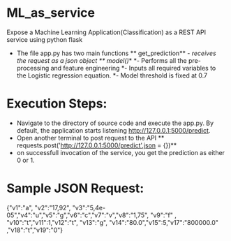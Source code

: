 # ML_as_service
Expose a Machine Learning Application(Classification) as a REST API service using python flask

* The file app.py has two main functions
** get_prediction**
*- receives the request as a json object
** model()**
*- Performs all the pre-processing and feature engineering 
*- Inputs all required variables to the Logistic regression equation.
*- Model threshold is fixed at 0.7

# Execution Steps:
* Navigate to the directory of source code and execute the app.py. By default, the application starts listening http://127.0.0.1:5000/predict.
* Open another terminal to post  request to the API
** requests.post('http://127.0.0.1:5000/predict',json = {})**
* on successfull invocation of the service, you get the prediction as either 0 or 1.

# Sample JSON Request:
{"v1":"a", "v2":"17,92", "v3":"5,4e-05","v4":"u","v5":"g","v6":"c","v7":"v","v8":"1,75", "v9":"f"
, "v10":"t","v11":1,"v12":"t", "v13":"g", "v14":"80.0","v15":5,"v17":"800000.0"	,"v18":"t","v19":"0"}


